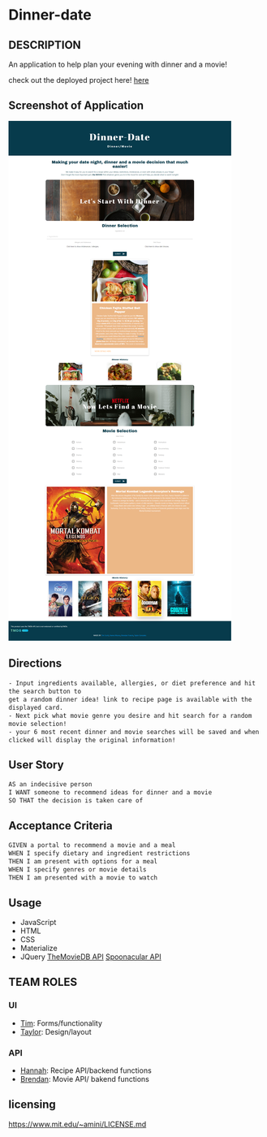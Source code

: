 # Dinner-date

## DESCRIPTION

An application to help plan your evening with dinner and a movie!

check out the deployed project here! [here](https://thetiiiim.github.io/evening-planner/)


## Screenshot of Application

![application screenshot](./assets/images/screenshot.png)


## Directions 
```
- Input ingredients available, allergies, or diet preference and hit the search button to
get a random dinner idea! link to recipe page is available with the displayed card.
- Next pick what movie genre you desire and hit search for a random movie selection!
- your 6 most recent dinner and movie searches will be saved and when clicked will display the original information!
```

## User Story

```
AS an indecisive person
I WANT someone to recommend ideas for dinner and a movie
SO THAT the decision is taken care of
```

## Acceptance Criteria

```
GIVEN a portal to recommend a movie and a meal
WHEN I specify dietary and ingredient restrictions
THEN I am present with options for a meal
WHEN I specify genres or movie details
THEN I am presented with a movie to watch
```

## Usage

 - JavaScript
 - HTML
 - CSS
 - Materialize
 - JQuery
  [TheMovieDB API](https://www.themoviedb.org/documentation/api)
  [Spoonacular API](https://spoonacular.com/food-api)

## TEAM ROLES

### UI

* [Tim](https://github.com/TheTiiiim): Forms/functionality
* [Taylor](https://github.com/Taylorgonz): Design/layout

### API

* [Hannah](https://github.com/hannamunoz): Recipe API/backend functions
* [Brendan](https://github.com/SprengerV): Movie API/ bakend functions

## licensing
https://www.mit.edu/~amini/LICENSE.md

